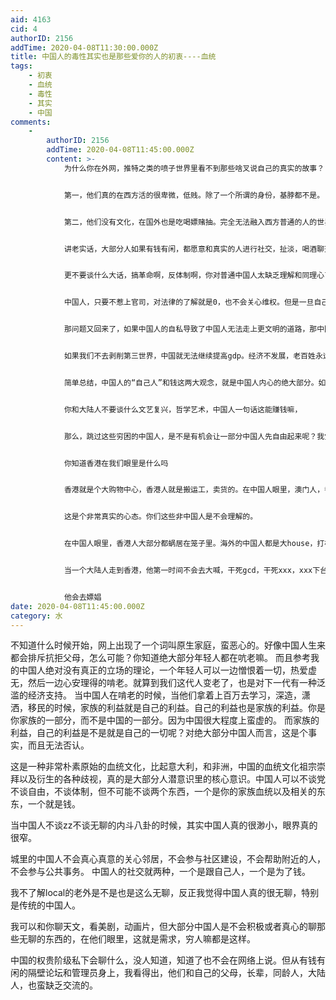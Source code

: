 ```yaml
---
aid: 4163
cid: 4
authorID: 2156
addTime: 2020-04-08T11:30:00.000Z
title: 中国人的毒性其实也是那些爱你的人的初衷----血统
tags:
    - 初衷
    - 血统
    - 毒性
    - 其实
    - 中国
comments:
    -
        authorID: 2156
        addTime: 2020-04-08T11:45:00.000Z
        content: >-
            为什么你在外网，推特之类的喷子世界里看不到那些啥叉说自己的真实的故事？


            第一，他们真的在西方活的很卑微，低贱。除了一个所谓的身份，基脖都不是。


            第二，他们没有文化，在国外也是吃喝嫖赌抽。完全无法融入西方普通的人的世界。


            讲老实话，大部分人如果有钱有闲，都愿意和真实的人进行社交，扯淡，喝酒聊天，到处晃悠，搭讪。但是在大陆，除了极少数年轻人，不劳而获的那些人，大部分是没有机会做那些事的。


            更不要谈什么大话，搞革命啊，反体制啊，你对普通中国人太缺乏理解和同理心了。中国人在乎那点权益和自由吗，大部分人月薪五六千以下，生活都是被压榨，要么活的压抑，要么毫无前途。有几个普通人能坦坦荡荡活着呢。中国人恰恰是因为太自私，以至于根本看不到那些四大自由带来的好处。


            中国人，只要不惹上官司，对法律的了解就是0，也不会关心维权。但是一旦自己利益受损，立马变成维权战士


            那问题又回来了，如果中国人的自私导致了中国人无法走上更文明的道路，那中国除了发展经济，真的别无选择。只有当一部分人脱离了经济压力，他们才有机会给自己的小孩选择一条更人性化的道路。


            如果我们不去剥削第三世界，中国就无法继续提高gdp。经济不发展，老百姓永远为生存所困，永远不会有机会去争取更多的自由。


            简单总结，中国人的“自己人”和钱这两大观念，就是中国人内心的绝大部分。如果你要和大陆人沟通，只要把自己伪装成自己人，就好了。哦，你也是东北人，你也是河南人，你也是上海人。


            你和大陆人不要谈什么文艺复兴，哲学艺术，中国人一句话这能赚钱嘛，


            那么，跳过这些穷困的中国人，是不是有机会让一部分中国人先自由起来呢？我觉得现在基本就是这个样子。


            你知道香港在我们眼里是什么吗


            香港就是个大购物中心，香港人就是搬运工，卖货的。在中国人眼里，澳门人，香港人其实很低贱的。


            这是个非常真实的心态。你们这些非中国人是不会理解的。


            在中国人眼里，香港人大部分都蜗居在笼子里。海外的中国人都是大house，打枪爽歪歪。


            当一个大陆人走到香港，他第一时间不会去大喊，干死gcd，干死xxx，xxx下台。 他会做什么，


            他会去嫖娼
date: 2020-04-08T11:45:00.000Z
category: 水
---
```


不知道什么时候开始，网上出现了一个词叫原生家庭，蛮恶心的。好像中国人生来都会排斥抗拒父母，怎么可能？你知道绝大部分年轻人都在吭老嘛。 而且参考我的中国人绝对没有真正的立场的理论，一个年轻人可以一边憎恨着一切，热爱虚无，然后一边心安理得的啃老。就算到我们这代人变老了，也是对下一代有一种泛滥的经济支持。 当中国人在啃老的时候，当他们拿着上百万去学习，深造，潇洒，移民的时候，家族的利益就是自己的利益。自己的利益也是家族的利益。你是你家族的一部分，而不是中国的一部分。因为中国很大程度上蛮虚的。 而家族的利益，自己的利益是不是就是自己的一切呢？对绝大部分中国人而言，这是个事实，而且无法否认。

这是一种非常朴素原始的血统文化，比起意大利，和非洲，中国的血统文化祖宗崇拜以及衍生的各种歧视，真的是大部分人潜意识里的核心意识。中国人可以不谈党不谈自由，不谈体制，但不可能不谈两个东西，一个是你的家族血统以及相关的东东，一个就是钱。

当中国人不谈zz不谈无聊的内斗八卦的时候，其实中国人真的很渺小，眼界真的很窄。

城里的中国人不会真心真意的关心邻居，不会参与社区建设，不会帮助附近的人，不会参与公共事务。 中国人的社交就两种，一个是跟自己人，一个是为了钱。

我不了解local的老外是不是也是这么无聊，反正我觉得中国人真的很无聊，特别是传统的中国人。

我可以和你聊天文，看美剧，动画片，但大部分中国人是不会积极或者真心的聊那些无聊的东西的，在他们眼里，这就是需求，穷人嘛都是这样。

中国的权贵阶级私下会聊什么，没人知道，知道了也不会在网络上说。但从有钱有闲的隔壁论坛和管理员身上，我看得出，他们和自己的父母，长辈，同龄人，大陆人，也蛮缺乏交流的。
